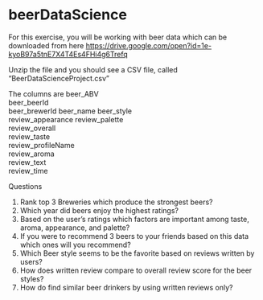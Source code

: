 # beerDataScience

For this exercise, you will be working with beer data which can be downloaded from here 
https://drive.google.com/open?id=1e-kyoB97a5tnE7X4T4Es4FHi4g6Trefq
 
Unzip the file and you should see a CSV file, called “BeerDataScienceProject.csv”

The columns are
      beer_ABV	
      beer_beerId	
      beer_brewerId	
      beer_name	
      beer_style	
      review_appearance	
      review_palette	
      review_overall	
      review_taste	
      review_profileName	
      review_aroma	
      review_text	
      review_time
      
Questions
1.	Rank top 3 Breweries which produce the strongest beers?
2.	Which year did beers enjoy the highest ratings? 
3.	Based on the user’s ratings which factors are important among taste, aroma, appearance, and palette?
4.	If you were to recommend 3 beers to your friends based on this data which ones will you recommend?
5.	Which Beer style seems to be the favorite based on reviews written by users? 
6.	How does written review compare to overall review score for the beer styles?
7.	How do find similar beer drinkers by using written reviews only?   
